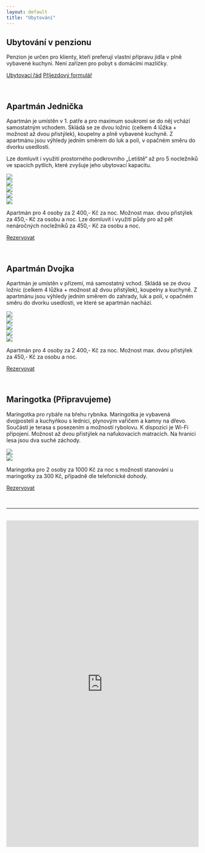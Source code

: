 ```yaml
---
layout: default
title: "Ubytování"
---
```

## Ubytování v penzionu

Penzion je určen pro klienty, kteří preferují vlastní přípravu jídla v plně vybavené kuchyni. Není zařízen pro pobyt s domácími mazlíčky.

<a href="https://penzionspaleniste.cz/assets/docs/ubytovaci_rad_2022.pdf" class="hero-link">Ubytovací řád</a> <a href="https://penzionspaleniste.cz/assets/docs/prijezdovy_formular_2022.pdf" class="hero-link">Příjezdový formulář</a>
   

<br>

<h2 id="jednicka">Apartmán Jednička</h2>

Apartmán je umístěn v 1. patře a pro maximum soukromí se do něj vchází samostatným vchodem. Skládá se ze dvou ložnic (celkem 4 lůžka + možnost až dvou přistýlek), koupelny a plně vybavené kuchyně. Z apartmánu jsou výhledy jedním směrem do luk a polí, v opačném směru do dvorku usedlosti. 

Lze domluvit i využití prostorného podkrovního „Letiště“ až pro 5 nocležníků ve spacích pytlích, které zvyšuje jeho ubytovací kapacitu.

<div class="owl-carousel-wrapper">
    <div class="owl-carousel owl-theme">
        <div><img class="carousel-img" src="https://penzionspaleniste.cz/assets/img/booking_jedn_lozn_small.jpg" /> </div>
        <div><img class="carousel-img" src="https://penzionspaleniste.cz/assets/img/booking_jedn_kuch_small.jpg" /> </div>
        <div><img class="carousel-img" src="https://penzionspaleniste.cz/assets/img/booking_jedn_poko_small.jpg" /> </div>
        <div><img class="carousel-img" src="https://penzionspaleniste.cz/assets/img/booking_jedn_koup_small.jpg" /> </div>
        <div><img class="carousel-img" src="https://penzionspaleniste.cz/assets/img/booking_jedn_leti_small.jpg" /> </div>
    </div>
</div>

Apartmán pro 4 osoby za 2 400,- Kč za noc. Možnost max. dvou přistýlek za 450,- Kč za osobu a noc. Lze domluvit i využití půdy pro až pět nenáročných nocležníků za 450,- Kč za osobu a noc.

<a href="#trevlix" class="hero-link">Rezervovat</a>

<br>

<h2 id="dvojka">Apartmán Dvojka</h2>

Apartmán je umístěn v přízemí, má samostatný vchod. Skládá se ze dvou ložnic (celkem 4 lůžka + možnost až dvou přistýlek), koupelny a kuchyně. Z apartmánu jsou výhledy jedním směrem do zahrady, luk a polí, v opačném směru do dvorku usedlosti, ve které se apartmán nachází.

<div class="owl-carousel-wrapper">
    <div class="owl-carousel owl-theme">
        <div><img class="carousel-img" src="https://penzionspaleniste.cz/assets/img/booking_dvoj_lozn_small.jpg" /> </div>
        <div><img class="carousel-img" src="https://penzionspaleniste.cz/assets/img/booking_dvoj_kuch_small.jpg" /> </div>
        <div><img class="carousel-img" src="https://penzionspaleniste.cz/assets/img/booking_dvoj_kuc2_small.jpg" /> </div>
        <div><img class="carousel-img" src="https://penzionspaleniste.cz/assets/img/booking_dvoj_poko_small.jpg" /> </div>
        <div><img class="carousel-img" src="https://penzionspaleniste.cz/assets/img/booking_dvoj_zach_small.jpg" /> </div>
    </div>
</div>

Apartmán pro 4 osoby za 2 400,- Kč za noc. Možnost max. dvou přistýlek za 450,- Kč za osobu a noc.

<a href="#trevlix" class="hero-link">Rezervovat</a>

<br>

<h2 id="maringotka">Maringotka (Připravujeme)</h2>

Maringotka pro rybáře na břehu rybníka. Maringotka je vybavená dvojpostelí a kuchyňkou 
s lednicí, plynovým vařičem a kamny na dřevo. Součástí je terasa s posezením a možností rybolovu. 
K dispozici je Wi-Fi připojení. Možnost až dvou přistýlek na nafukovacích matracích. 
Na hranici lesa jsou dva suché záchody.

<div class="owl-carousel-wrapper">
    <div class="owl-carousel owl-theme ">
        <div><img class="carousel-img" src="https://penzionspaleniste.cz/assets/img/booking_mari_venk_small.jpg" /> </div>
        <div><img class="carousel-img" src="https://penzionspaleniste.cz/assets/img/booking_mari_vnit_small.jpg" /> </div>
    </div>
</div>

<p>Maringotka pro 2 osoby za 1000 Kč za noc s možností stanování u maringotky za 300 Kč,
případně dle telefonické dohody.</p>

<p><a href="#trevlix" class="hero-link">Rezervovat</a></p>

<br>
<hr>
<br>

<iframe id="trevlix" loading="lazy" src="https://book.trevlix.com/book/app/?cid=7149256" name="trevlix-book-app" scrolling="auto" style="height: 857px;" width="100%" height="1100" frameborder="0"></iframe>

<script>
const fab = document.querySelector('#fab-booking');
fab.style.visibility="hidden";
</script>